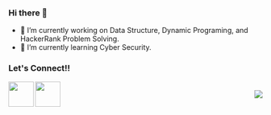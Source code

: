 ### Hi there 👋


- 🔭 I’m currently working on Data Structure, Dynamic Programing, and HackerRank Problem Solving.
- 🌱 I’m currently learning Cyber Security.





### Let's Connect!!

<a href="https://www.linkedin.com/in/mohit-kumar-73528918b/">
  <img align="left" width="50px" src="https://img.icons8.com/plasticine/2x/linkedin.png" />
</a>
<a href = "mailto: singla45567@gmail.com">
  <img align="left" width="50px" src="https://img.icons8.com/plasticine/2x/gmail.png" />
</a>
<br>
<img align="right" src="https://rushter.com/counter.svg">
